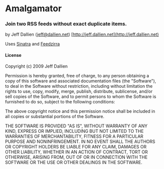 Amalgamator
===========
### Join two RSS feeds without exact duplicate items. ###
by Jeff Dallien (jeff@dallien.net) [http://jeff.dallien.net](http://jeff.dallien.net)

Uses [Sinatra](http://www.sinatrarb.com/) and [Feedzirra](http://github.com/pauldix/feedzirra/tree/master)

#### License ####

Copyright (c) 2009 Jeff Dallien

Permission is hereby granted, free of charge, to any person obtaining a copy
of this software and associated documentation files (the "Software"), to deal
in the Software without restriction, including without limitation the rights
to use, copy, modify, merge, publish, distribute, sublicense, and/or sell
copies of the Software, and to permit persons to whom the Software is
furnished to do so, subject to the following conditions:

The above copyright notice and this permission notice shall be included in
all copies or substantial portions of the Software.

THE SOFTWARE IS PROVIDED "AS IS", WITHOUT WARRANTY OF ANY KIND, EXPRESS OR
IMPLIED, INCLUDING BUT NOT LIMITED TO THE WARRANTIES OF MERCHANTABILITY,
FITNESS FOR A PARTICULAR PURPOSE AND NONINFRINGEMENT. IN NO EVENT SHALL THE
AUTHORS OR COPYRIGHT HOLDERS BE LIABLE FOR ANY CLAIM, DAMAGES OR OTHER
LIABILITY, WHETHER IN AN ACTION OF CONTRACT, TORT OR OTHERWISE, ARISING FROM,
OUT OF OR IN CONNECTION WITH THE SOFTWARE OR THE USE OR OTHER DEALINGS IN
THE SOFTWARE.

